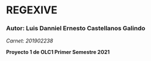 # REGEXIVE

### Autor: Luis Danniel Ernesto Castellanos Galindo
_Carnet: 201902238_

**Proyecto 1 de OLC1 Primer Semestre 2021**
